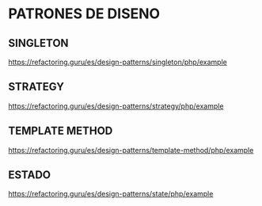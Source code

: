 # PATRONES DE DISENO

## SINGLETON

https://refactoring.guru/es/design-patterns/singleton/php/example

## STRATEGY

https://refactoring.guru/es/design-patterns/strategy/php/example

## TEMPLATE METHOD

https://refactoring.guru/es/design-patterns/template-method/php/example

## ESTADO

https://refactoring.guru/es/design-patterns/state/php/example
